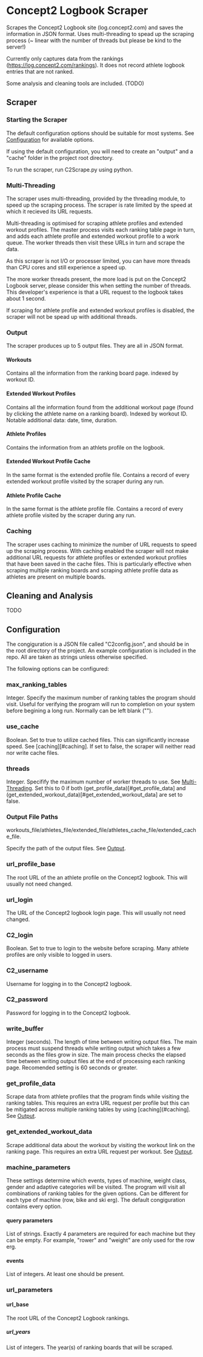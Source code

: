 # Concept2 Logbook Scraper

Scrapes the Concept2 Logbook site (log.concept2.com) and saves the information in JSON format. Uses multi-threading to spead up the scraping process (~ linear with the number of threads but please be kind to the server!)

Currently only captures data from the rankings (https://log.concept2.com/rankings). It does not record athlete logbook entries that are not ranked.

Some analysis and cleaning tools are included. (TODO)

## Scraper

### Starting the Scraper
The default configuration options should be suitable for most systems. See [Configuration](#configuration) for available options.

If using the default configuration, you will need to create an "output" and a "cache" folder in the project root directory.

To run the scraper, run C2Scrape.py using python.

### Multi-Threading
The scraper uses multi-threading, provided by the threading module, to speed up the scraping process. The scraper is rate limited by the speed at which it recieved its URL requests.

Multi-threading is optimised for scraping athlete profiles and extended workout profiles. The master process visits each ranking table page in turn, and adds each athlete profile and extended workout profile to a work queue. The worker threads then visit these URLs in turn and scrape the data.

As this scraper is not I/O or processer limited, you can have more threads than CPU cores and still experience a speed up.

The more worker threads present, the more load is put on the Concept2 Logbook server, please consider this when setting the number of threads. This developer's experience is that a URL request to the logbook takes about 1 second.

If scraping for athlete profile and extended workout profiles is disabled, the scraper will not be spead up with additional threads.

### Output
The scraper produces up to 5 output files. They are all in JSON format.
#### Workouts
Contains all the information from the ranking board page. indexed by workout ID.

#### Extended Workout Profiles
Contains all the information found from the additional workout page (found by clicking the athlete name on a ranking board). Indexed by workout ID. Notable additional data: date, time, duration.

#### Athlete Profiles
Contains the information from an athlets profile on the logbook.

#### Extended Workout Profile Cache
In the same format is the extended profile file. Contains a record of every extended workout profile visited by the scraper during any run.

#### Athlete Profile Cache
In the same format is the athlete profile file. Contains a record of every athlete profile visited by the scraper during any run.

### Caching
The scraper uses caching to minimize the number of URL requests to speed up the scraping process. With caching enabled the scraper will not make additional URL requests for athlete profiles or extended workout profiles that have been saved in the cache files. This is particularly effective when scraping multiple ranking boards and scraping athlete profile data as athletes are present on multiple boards.

## Cleaning and Analysis
TODO

## Configuration
The congiguration is a JSON file called "C2config.json", and should be in the root directory of the project. An example configuration is included in the repo. All are taken as strings unless otherwise specified.

The following options can be configured:

### max_ranking_tables
Integer. Specify the maximum number of ranking tables the program should visit. Useful for verifying the program will run to completion on your system before begining a long run. Normally can be left blank ("").

### use_cache
Boolean. Set to true to utilize cached files. This can significantly increase speed. See [caching][#caching]. If set to false, the scraper will neither read nor write cache files.

### threads
Integer. Specifify the maximum number of worker threads to use. See [Multi-Threading](#multi-threading). Set this to 0 if both (get_profile_data)[#get_profile_data] and (get_extended_workout_data)[#get_extended_workout_data] are set to false.

### Output File Paths
workouts_file/athletes_file/extended_file/athletes_cache_file/extended_cache_file.

Specify the path of the output files. See [Output](#output).

### url_profile_base
The root URL of the an athlete profile on the Concept2 logbook. This will usually not need changed.

### url_login
The URL of the Concept2 logbook login page. This will usually not need changed.

### C2_login
Boolean. Set to true to login to the website before scraping. Many athlete profiles are only visible to logged in users.

### C2_username
Username for logging in to the Concept2 logbook.

### C2_password
Password for logging in to the Concept2 logbook.

### write_buffer
Integer (seconds). The length of time between writing output files. The main process must suspend threads while writing output which takes a few seconds as the files grow in size. The main process checks the elapsed time between writing output files at the end of processing each ranking page. Recomended setting is 60 seconds or greater.

### get_profile_data
Scrape data from athlete profiles that the program finds while visiting the ranking tables. This requires an extra URL request per profile but this can be mitigated across multiple ranking tables by using [caching](#caching]. See [Output](#output).

### get_extended_workout_data
Scrape additional data about the workout by visiting the workout link on the ranking page. This requires an extra URL request per workout. See [Output](#output).

### machine_parameters
These settings determine which events, types of machine, weight class, gender and adaptive categories will be visited. The program will visit all combinations of ranking tables for the given options. Can be different for each type of machine (row, bike and ski erg). The default congiguration contains every option.

#### query parameters
List of strings. Exactly 4 parameters are required for each machine but they can be empty. For example, "rower" and "weight" are only used for the row erg.

#### events
List of integers. At least one should be present.

### url_parameters
#### url_base
The root URL of the Concept2 Logbook rankings.

##### url_years
List of integers. The year(s) of ranking boards that will be scraped.

